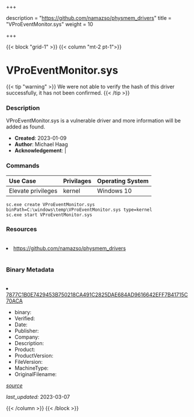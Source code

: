 +++

description = "https://github.com/namazso/physmem_drivers"
title = "VProEventMonitor.sys"
weight = 10

+++


{{< block "grid-1" >}}
{{< column "mt-2 pt-1">}}




# VProEventMonitor.sys 


{{< tip "warning" >}}
We were not able to verify the hash of this driver successfully, it has not been confirmed.
{{< /tip >}}




### Description


VProEventMonitor.sys is a vulnerable driver and more information will be added as found.


- **Created**: 2023-01-09
- **Author**: Michael Haag
- **Acknowledgement**:  | [](https://twitter.com/)

### Commands

| Use Case | Privilages | Operating System | 
|:---- | ---- | ---- |
| Elevate privileges | kernel | Windows 10 |

```
sc.exe create VProEventMonitor.sys binPath=C:\windows\temp\VProEventMonitor.sys type=kernel
sc.exe start VProEventMonitor.sys
```

### Resources
<br>


<li><a href=" https://github.com/namazso/physmem_drivers"> https://github.com/namazso/physmem_drivers</a></li>


<br>


### Binary Metadata
<br>



<li><a href="https://www.virustotal.com/gui/file/7877C1B0E7429453B750218CA491C2825DAE684AD9616642EFF7B41715C70ACA">7877C1B0E7429453B750218CA491C2825DAE684AD9616642EFF7B41715C70ACA</a></li>



- binary: 
- Verified: 
- Date: 
- Publisher: 
- Company: 
- Description: 
- Product: 
- ProductVersion: 
- FileVersion: 
- MachineType: 
- OriginalFilename: 

[*source*](https://github.com/magicsword-io/LOLDrivers/tree/main/yaml/vproeventmonitor.sys.yml)

*last_updated:* 2023-03-07


{{< /column >}}
{{< /block >}}
